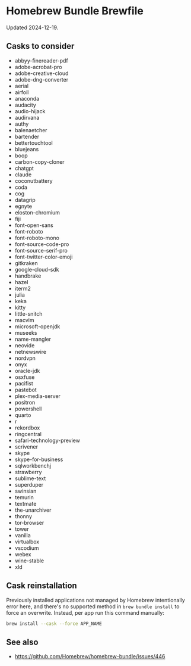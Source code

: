 # Homebrew Bundle Brewfile

Updated 2024-12-19.

## Casks to consider

- abbyy-finereader-pdf
- adobe-acrobat-pro
- adobe-creative-cloud
- adobe-dng-converter
- aerial
- airfoil
- anaconda
- audacity
- audio-hijack
- audirvana
- authy
- balenaetcher
- bartender
- bettertouchtool
- bluejeans
- boop
- carbon-copy-cloner
- chatgpt
- claude
- coconutbattery
- coda
- cog
- datagrip
- egnyte
- eloston-chromium
- fiji
- font-open-sans
- font-roboto
- font-roboto-mono
- font-source-code-pro
- font-source-serif-pro
- font-twitter-color-emoji
- gitkraken
- google-cloud-sdk
- handbrake
- hazel
- iterm2
- julia
- keka
- kitty
- little-snitch
- macvim
- microsoft-openjdk
- museeks
- name-mangler
- neovide
- netnewswire
- nordvpn
- onyx
- oracle-jdk
- osxfuse
- pacifist
- pastebot
- plex-media-server
- positron
- powershell
- quarto
- r
- rekordbox
- ringcentral
- safari-technology-preview
- scrivener
- skype
- skype-for-business
- sqlworkbenchj
- strawberry
- sublime-text
- superduper
- swinsian
- temurin
- textmate
- the-unarchiver
- thonny
- tor-browser
- tower
- vanilla
- virtualbox
- vscodium
- webex
- wine-stable
- xld

## Cask reinstallation

Previously installed applications not managed by Homebrew intentionally error
here, and there's no supported method in `brew bundle install` to force an
overwrite. Instead, per app run this command manually:

```sh
brew install --cask --force APP_NAME
```

## See also

- https://github.com/Homebrew/homebrew-bundle/issues/446
